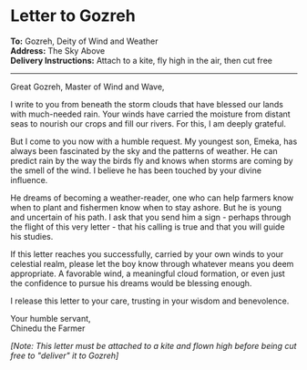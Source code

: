 # Letter to Gozreh

**To:** Gozreh, Deity of Wind and Weather  
**Address:** The Sky Above  
**Delivery Instructions:** Attach to a kite, fly high in the air, then cut free  

---

Great Gozreh, Master of Wind and Wave,

I write to you from beneath the storm clouds that have blessed our lands with much-needed rain. Your winds have carried the moisture from distant seas to nourish our crops and fill our rivers. For this, I am deeply grateful.

But I come to you now with a humble request. My youngest son, Emeka, has always been fascinated by the sky and the patterns of weather. He can predict rain by the way the birds fly and knows when storms are coming by the smell of the wind. I believe he has been touched by your divine influence.

He dreams of becoming a weather-reader, one who can help farmers know when to plant and fishermen know when to stay ashore. But he is young and uncertain of his path. I ask that you send him a sign - perhaps through the flight of this very letter - that his calling is true and that you will guide his studies.

If this letter reaches you successfully, carried by your own winds to your celestial realm, please let the boy know through whatever means you deem appropriate. A favorable wind, a meaningful cloud formation, or even just the confidence to pursue his dreams would be blessing enough.

I release this letter to your care, trusting in your wisdom and benevolence.

Your humble servant,  
Chinedu the Farmer

*[Note: This letter must be attached to a kite and flown high before being cut free to "deliver" it to Gozreh]*
